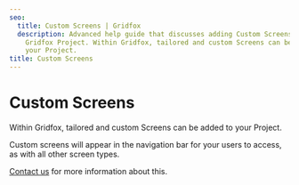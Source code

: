 ```yaml
---
seo:
  title: Custom Screens | Gridfox
  description: Advanced help guide that discusses adding Custom Screens to your
    Gridfox Project. Within Gridfox, tailored and custom Screens can be added to
    your Project.
title: Custom Screens
---
```

# Custom Screens

Within Gridfox, tailored and custom Screens can be added to your Project.

Custom screens will appear in the navigation bar for your users to access, as with all other screen types.

[Contact us](/custom/contact/) for more information about this.